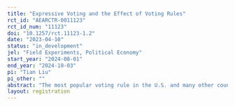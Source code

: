 ```yaml
---
title: "Expressive Voting and the Effect of Voting Rules"
rct_id: "AEARCTR-0011123"
rct_id_num: "11123"
doi: "10.1257/rct.11123-1.2"
date: "2023-04-10"
status: "in_development"
jel: "Field Experiments, Political Economy"
start_year: "2024-08-01"
end_year: "2024-10-03"
pi: "Tian Liu"
pi_other: ""
abstract: "The most popular voting rule in the U.S. and many other countries is plurality. Some major problems with this voting rule arise because of vote splitting, and there has been a growing movement to shift away from plurality to other voting rules. One of the most popular alternative forms of voting is ranked choice voting (RCV). Currently 261 U.S. jurisdictions use voting methods other than the most popular single winner-take-all system. This number is likely to grow in the coming years, despite the lack of understanding of the effect of alternative voting rules on voter participation and satisfaction. I will conduct an RCT that randomly assigns voters to systems that use different voting rules and measure the rate of return to future elections as well as changes in satisfaction. "
layout: registration
---
```


